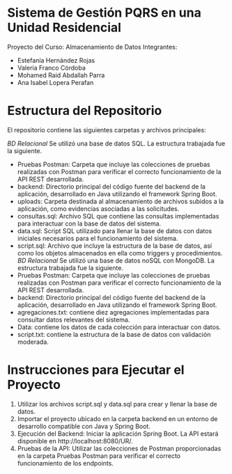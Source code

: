 # Sistema de Gestión PQRS en una Unidad Residencial
Proyecto del Curso: Almacenamiento de Datos
Integrantes: 
- Estefanía Hernández Rojas
- Valeria Franco Córdoba
- Mohamed Raid Abdallah Parra
- Ana Isabel Lopera Perafan

# Estructura del Repositorio

El repositorio contiene las siguientes carpetas y archivos principales:

*BD Relacional*
Se utilizó una base de datos SQL. La estructura trabajada fue la siguiente. 
- Pruebas Postman: Carpeta que incluye las colecciones de pruebas realizadas con Postman para verificar el correcto funcionamiento de la API REST desarrollada.
- backend: Directorio principal del código fuente del backend de la aplicación, desarrollado en Java utilizando el framework Spring Boot.
- uploads: Carpeta destinada al almacenamiento de archivos subidos a la aplicación, como evidencias asociadas a las solicitudes.
- consultas.sql: Archivo SQL que contiene las consultas implementadas para interactuar con la base de datos del sistema.
- data.sql: Script SQL utilizado para llenar la base de datos con datos iniciales necesarios para el funcionamiento del sistema.
- script.sql: Archivo que incluye la estructura de la base de datos, así como los objetos almacenados en ella como triggers y procedimientos.
*BD Relacional*
Se utilizó una base de datos noSQL con MongoDB. La estructura trabajada fue la siguiente.
- Pruebas Postman: Carpeta que incluye las colecciones de pruebas realizadas con Postman para verificar el correcto funcionamiento de la API REST desarrollada.
- backend: Directorio principal del código fuente del backend de la aplicación, desarrollado en Java utilizando el framework Spring Boot.
- agregaciones.txt: contiene diez agregaciones implementadas para consultar datos relevantes del sistema.
- Data: contiene los datos de cada colección para interactuar con datos.
- script.txt: contiene la estructura de la base de datos con validación moderada. 

# Instrucciones para Ejecutar el Proyecto

1.	Utilizar los archivos script.sql y data.sql para crear y llenar la base de datos.
2.	Importar el proyecto ubicado en la carpeta backend en un entorno de desarrollo compatible con Java y Spring Boot.
3.	Ejecución del Backend: Iniciar la aplicación Spring Boot. La API estará disponible en http://localhost:8080/UR/.
4.	Pruebas de la API: Utilizar las colecciones de Postman proporcionadas en la carpeta Pruebas Postman para verificar el correcto funcionamiento de los endpoints.
